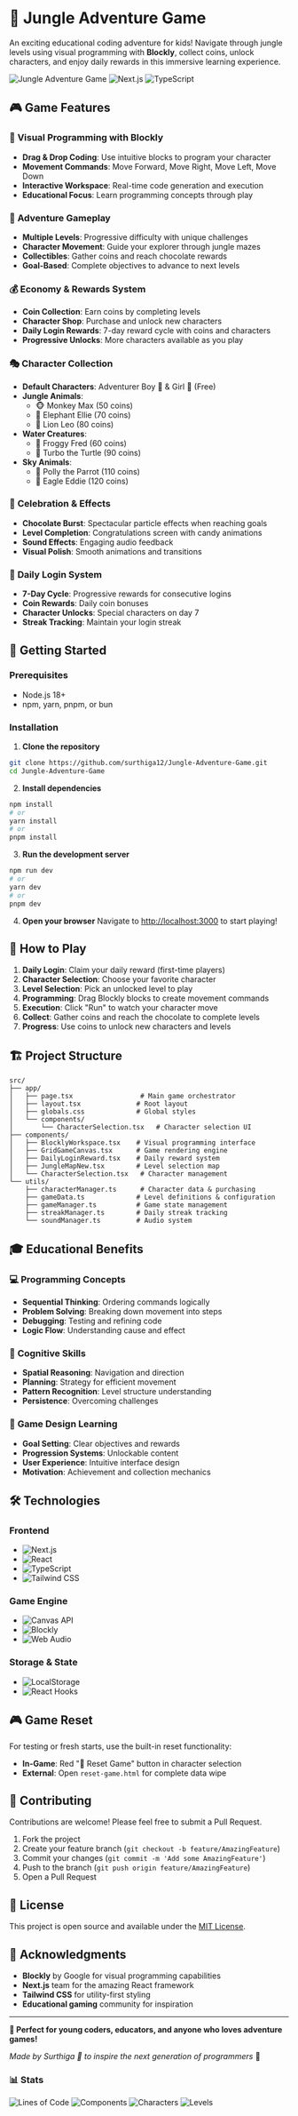 # 🌟 Jungle Adventure Game

An exciting educational coding adventure for kids! Navigate through jungle levels using visual programming with **Blockly**, collect coins, unlock characters, and enjoy daily rewards in this immersive learning experience.

![Jungle Adventure Game](https://img.shields.io/badge/Age-6%2B-brightgreen) ![Next.js](https://img.shields.io/badge/Next.js-15-black) ![TypeScript](https://img.shields.io/badge/TypeScript-100%25-blue)

## 🎮 Game Features

### 🧩 **Visual Programming with Blockly**
- **Drag & Drop Coding**: Use intuitive blocks to program your character
- **Movement Commands**: Move Forward, Move Right, Move Left, Move Down
- **Interactive Workspace**: Real-time code generation and execution
- **Educational Focus**: Learn programming concepts through play

### 🎯 **Adventure Gameplay**
- **Multiple Levels**: Progressive difficulty with unique challenges
- **Character Movement**: Guide your explorer through jungle mazes
- **Collectibles**: Gather coins and reach chocolate rewards
- **Goal-Based**: Complete objectives to advance to next levels

### 💰 **Economy & Rewards System**
- **Coin Collection**: Earn coins by completing levels
- **Character Shop**: Purchase and unlock new characters
- **Daily Login Rewards**: 7-day reward cycle with coins and characters
- **Progressive Unlocks**: More characters available as you play

### 🎭 **Character Collection**
- **Default Characters**: Adventurer Boy 👦 & Girl 👧 (Free)
- **Jungle Animals**: 
  - 🐵 Monkey Max (50 coins)
  - 🐘 Elephant Ellie (70 coins)
  - 🦁 Lion Leo (80 coins)
- **Water Creatures**:
  - 🐸 Froggy Fred (60 coins)
  - 🐢 Turbo the Turtle (90 coins)
- **Sky Animals**:
  - 🦜 Polly the Parrot (110 coins)
  - 🦅 Eagle Eddie (120 coins)

### 🎉 **Celebration & Effects**
- **Chocolate Burst**: Spectacular particle effects when reaching goals
- **Level Completion**: Congratulations screen with candy animations
- **Sound Effects**: Engaging audio feedback
- **Visual Polish**: Smooth animations and transitions

### 📅 **Daily Login System**
- **7-Day Cycle**: Progressive rewards for consecutive logins
- **Coin Rewards**: Daily coin bonuses
- **Character Unlocks**: Special characters on day 7
- **Streak Tracking**: Maintain your login streak

## 🚀 Getting Started

### Prerequisites
- Node.js 18+ 
- npm, yarn, pnpm, or bun

### Installation

1. **Clone the repository**
```bash
git clone https://github.com/surthiga12/Jungle-Adventure-Game.git
cd Jungle-Adventure-Game
```

2. **Install dependencies**
```bash
npm install
# or
yarn install
# or
pnpm install
```

3. **Run the development server**
```bash
npm run dev
# or
yarn dev
# or
pnpm dev
```

4. **Open your browser**
Navigate to [http://localhost:3000](http://localhost:3000) to start playing!

## 🎯 How to Play

1. **Daily Login**: Claim your daily reward (first-time players)
2. **Character Selection**: Choose your favorite character
3. **Level Selection**: Pick an unlocked level to play
4. **Programming**: Drag Blockly blocks to create movement commands
5. **Execution**: Click "Run" to watch your character move
6. **Collect**: Gather coins and reach the chocolate to complete levels
7. **Progress**: Use coins to unlock new characters and levels

## 🏗️ Project Structure

```
src/
├── app/
│   ├── page.tsx                 # Main game orchestrator
│   ├── layout.tsx              # Root layout
│   ├── globals.css             # Global styles
│   └── components/
│       └── CharacterSelection.tsx   # Character selection UI
├── components/
│   ├── BlocklyWorkspace.tsx    # Visual programming interface
│   ├── GridGameCanvas.tsx      # Game rendering engine
│   ├── DailyLoginReward.tsx    # Daily reward system
│   ├── JungleMapNew.tsx        # Level selection map
│   └── CharacterSelection.tsx   # Character management
└── utils/
    ├── characterManager.ts      # Character data & purchasing
    ├── gameData.ts             # Level definitions & configuration
    ├── gameManager.ts          # Game state management
    ├── streakManager.ts        # Daily streak tracking
    └── soundManager.ts         # Audio system
```

## 🎓 Educational Benefits

### 💻 **Programming Concepts**
- **Sequential Thinking**: Ordering commands logically
- **Problem Solving**: Breaking down movement into steps
- **Debugging**: Testing and refining code
- **Logic Flow**: Understanding cause and effect

### 🧠 **Cognitive Skills**
- **Spatial Reasoning**: Navigation and direction
- **Planning**: Strategy for efficient movement
- **Pattern Recognition**: Level structure understanding
- **Persistence**: Overcoming challenges

### 🎯 **Game Design Learning**
- **Goal Setting**: Clear objectives and rewards
- **Progression Systems**: Unlockable content
- **User Experience**: Intuitive interface design
- **Motivation**: Achievement and collection mechanics

## 🛠️ Technologies

### **Frontend**
- ![Next.js](https://img.shields.io/badge/Next.js-15.5.2-black?logo=next.js)
- ![React](https://img.shields.io/badge/React-19-blue?logo=react)
- ![TypeScript](https://img.shields.io/badge/TypeScript-5-blue?logo=typescript)
- ![Tailwind CSS](https://img.shields.io/badge/Tailwind-3-cyan?logo=tailwindcss)

### **Game Engine**
- ![Canvas API](https://img.shields.io/badge/Canvas-API-orange)
- ![Blockly](https://img.shields.io/badge/Blockly-Google-red)
- ![Web Audio](https://img.shields.io/badge/Web%20Audio-API-green)

### **Storage & State**
- ![LocalStorage](https://img.shields.io/badge/LocalStorage-Browser-yellow)
- ![React Hooks](https://img.shields.io/badge/React-Hooks-blue)

## 🎮 Game Reset

For testing or fresh starts, use the built-in reset functionality:
- **In-Game**: Red "🔄 Reset Game" button in character selection
- **External**: Open `reset-game.html` for complete data wipe

## 🤝 Contributing

Contributions are welcome! Please feel free to submit a Pull Request.

1. Fork the project
2. Create your feature branch (`git checkout -b feature/AmazingFeature`)
3. Commit your changes (`git commit -m 'Add some AmazingFeature'`)
4. Push to the branch (`git push origin feature/AmazingFeature`)
5. Open a Pull Request

## 📄 License

This project is open source and available under the [MIT License](LICENSE).

## 🌟 Acknowledgments

- **Blockly** by Google for visual programming capabilities
- **Next.js** team for the amazing React framework
- **Tailwind CSS** for utility-first styling
- **Educational gaming** community for inspiration

---

**🎯 Perfect for young coders, educators, and anyone who loves adventure games!**

*Made by Surthiga 💙 to inspire the next generation of programmers* 🚀

### 📊 Stats
![Lines of Code](https://img.shields.io/badge/Lines%20of%20Code-2000%2B-brightgreen)
![Components](https://img.shields.io/badge/Components-8%2B-blue)
![Characters](https://img.shields.io/badge/Characters-7%2B-purple)
![Levels](https://img.shields.io/badge/Levels-Progressive-orange)
